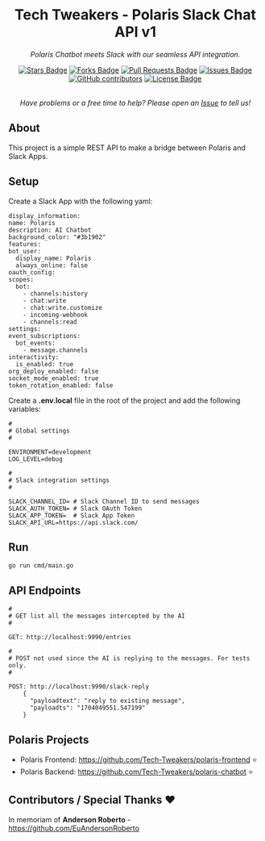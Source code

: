 <h1 align="center">Tech Tweakers - Polaris Slack Chat API v1 </h1>
<p align="center"><i>Polaris Chatbot meets Slack with our seamless API integration.</i></p>

<div align="center">
  <a href="https://github.com/Tech-Tweakers/polaris-slack/stargazers"><img src="https://img.shields.io/github/stars/Tech-Tweakers/polaris-slack" alt="Stars Badge"/></a>
<a href="https://github.com/Tech-Tweakers/polaris-slack/network/members"><img src="https://img.shields.io/github/forks/Tech-Tweakers/polaris-slack" alt="Forks Badge"/></a>
<a href="https://github.com/Tech-Tweakers/polaris-slack/pulls"><img src="https://img.shields.io/github/issues-pr/Tech-Tweakers/polaris-slack" alt="Pull Requests Badge"/></a>
<a href="https://github.com/Tech-Tweakers/polaris-slack/issues"><img src="https://img.shields.io/github/issues/Tech-Tweakers/polaris-slack" alt="Issues Badge"/></a>
<a href="https://github.com/Tech-Tweakers/polaris-slack/graphs/contributors"><img alt="GitHub contributors" src="https://img.shields.io/github/contributors/Tech-Tweakers/polaris-slack?color=2b9348"></a>
<a href="https://github.com/Tech-Tweakers/polaris-slack/blob/master/LICENSE"><img src="https://img.shields.io/github/license/Tech-Tweakers/polaris-slack?color=2b9348" alt="License Badge"/></a>
</div>

<br>
<p align="center"><i>Have problems or a free time to help? Please open an <a href="https://github.com/Tech-Tweakers/polaris-slack/issues/new">Issue</a> to tell us!</i></p>

## About

This project is a simple REST API to make a bridge between Polaris and Slack Apps.

## Setup

Create a Slack App with the following yaml:
  
  ```
  display_information:
  name: Polaris
  description: AI Chatbot
  background_color: "#3b1902"
features:
  bot_user:
    display_name: Polaris
    always_online: false
oauth_config:
  scopes:
    bot:
      - channels:history
      - chat:write
      - chat:write.customize
      - incoming-webhook
      - channels:read
settings:
  event_subscriptions:
    bot_events:
      - message.channels
  interactivity:
    is_enabled: true
  org_deploy_enabled: false
  socket_mode_enabled: true
  token_rotation_enabled: false
  ```

Create a **.env.local** file in the root of the project and add the following variables:

```
#
# Global settings
#

ENVIRONMENT=development
LOG_LEVEL=debug

#
# Slack integration settings
#

SLACK_CHANNEL_ID= # Slack Channel ID to send messages
SLACK_AUTH_TOKEN= # Slack OAuth Token
SLACK_APP_TOKEN=  # Slack App Token
SLACK_API_URL=https://api.slack.com/
```
## Run

```
go run cmd/main.go
```

## API Endpoints

```
#
# GET list all the messages intercepted by the AI
#

GET: http://localhost:9990/entries

#
# POST not used since the AI is replying to the messages. For tests only.
#

POST: http://localhost:9990/slack-reply
    {
      "payloadtext": "reply to existing message",
      "payloadts": "1704049551.547199"
    }
```
## Polaris Projects

- Polaris Frontend: https://github.com/Tech-Tweakers/polaris-frontend :star:
- Polaris Backend: https://github.com/Tech-Tweakers/polaris-chatbot :star:

## Contributors / Special Thanks :heart:

In memoriam of **Anderson Roberto** - https://github.com/EuAndersonRoberto 
